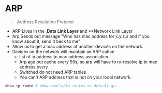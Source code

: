 # ARP
> Address Resolution Protocol

* ARP Lives in the ,**Data Link Layer** and **Network Link Layer
* Arp Sends out message "Who has mac address for x.y.z.a and if you know about it, send it back to me"
* Allow us to get a mac address of another devices on the network.
* Devices on the network will maintain an ARP cahce
	* list of ip address to mac address association
	* Arp age out cache every 90s, so arp will have to re-resolve ip to mac address every
	* Switched do not need ARP tables
	* You can't ARP address that is not on your local network.
```bash
show ip route # show avaliable routes on default gw.
```